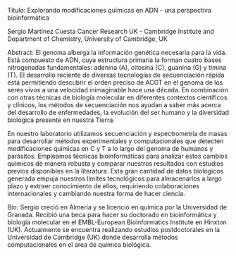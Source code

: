 Título:
Explorando modificaciones químicas en ADN - una perspectiva bioinformática

Sergio Martínez Cuesta
Cancer Research UK - Cambridge Institute and Department of Chemistry, University of Cambridge, UK

Abstract:
El genoma alberga la información genética necesaria para la vida. Está compuesto de ADN, cuya estructura primaria la forman cuatro bases nitrogenadas fundamentales: adenina (A), citosina (C), guanina (G) y timina (T). El desarrollo reciente de diversas tecnologías de secuenciación rápida está permitiendo descubrir el orden preciso de ACGT en el genoma de los seres vivos a una velocidad inimaginable hace una década. En combinación con otras técnicas de biología molecular en diferentes contextos científicos y clínicos, los métodos de secuenciación nos ayudan a saber más acerca del desarrollo de enfermedades, la evolución del ser humano y la diversidad biológica presente en nuestra Tierra.

En nuestro laboratorio utilizamos secuenciación y espectrometría de masas para desarrollar métodos experimentales y computacionales que detecten modificaciones químicas en C y T a lo largo del genoma de humanos y parásitos. Empleamos técnicas bioinformáticas para analizar estos cambios químicos de manera robusta y comparar nuestros resultados con estudios previos disponibles en la literatura. Esta gran cantidad de datos biológicos generada empuja nuestros límites tecnológicos para almacenarlos a largo plazo y extraer conocimiento de ellos, requiriendo colaboraciones internacionales y cambiando nuestra forma de hacer ciencia.

Bio:
Sergio creció en Almería y se licenció en química por la Universidad de Granada. Recibió una beca para hacer su doctorado en bioinformática y biología molecular en el EMBL-European Bioinformatics Institute en Hinxton (UK). Actualmente se encuentra realizando estudios postdoctorales en la Universidad de Cambridge (UK) donde desarrolla métodos computacionales en el area de química biológica.
